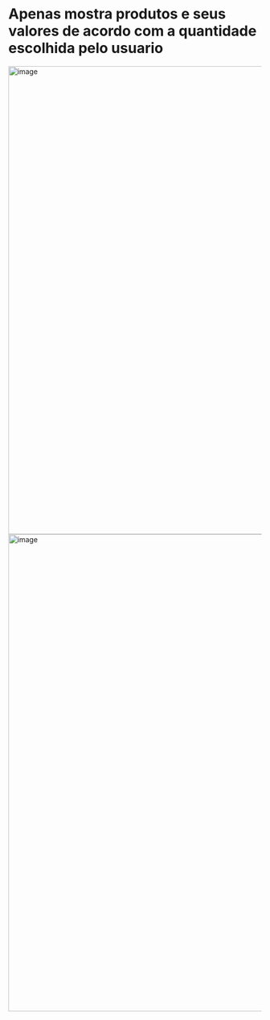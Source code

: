 <h1>Apenas mostra produtos e seus valores de acordo com a quantidade escolhida pelo usuario</h1>
<img width="931" alt="image" src="https://user-images.githubusercontent.com/77426031/161416182-3f2f2818-1b2d-431b-9b1f-f5d52e35335f.png">
<img width="949" alt="image" src="https://user-images.githubusercontent.com/77426031/161416199-6466444b-e617-4f9a-ad32-019986923e10.png">

